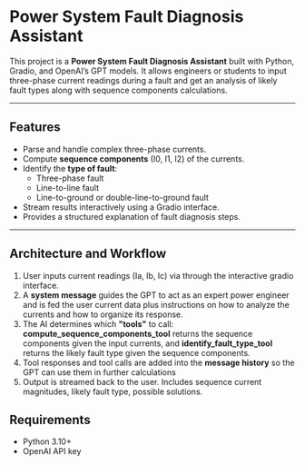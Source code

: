 # Power System Fault Diagnosis Assistant

This project is a **Power System Fault Diagnosis Assistant** built with Python, Gradio, and OpenAI’s GPT models. It allows engineers or students to input three-phase current readings during a fault and get an analysis of likely fault types along with sequence components calculations.

---

## Features

- Parse and handle complex three-phase currents.
- Compute **sequence components** (I0, I1, I2) of the currents.
- Identify the **type of fault**:
  - Three-phase fault
  - Line-to-line fault
  - Line-to-ground or double-line-to-ground fault
- Stream results interactively using a Gradio interface.
- Provides a structured explanation of fault diagnosis steps.

---

## Architecture and Workflow

1. User inputs current readings (Ia, Ib, Ic) via through the interactive gradio interface.
2. A **system message** guides the GPT to act as an expert power engineer and is fed the user current data plus instructions on how to analyze the currents and how to organize its response.
3. The AI determines which **"tools"** to call: **compute_sequence_components_tool** returns the sequence components given the input currents, and **identify_fault_type_tool** returns the likely fault type given the sequence components.
4. Tool responses and tool calls are added into the **message history** so the GPT can use them in further calculations
5. Output is streamed back to the user. Includes sequence current magnitudes, likely fault type, possible solutions. 
  


## Requirements

- Python 3.10+
- OpenAI API key
